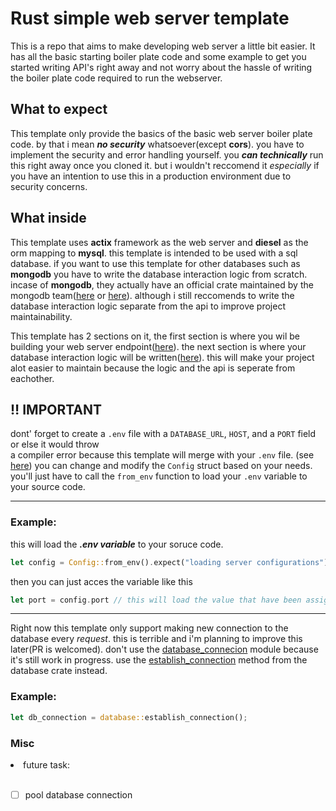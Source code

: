 # Rust simple web server template
This is a repo that aims to make developing web server a little bit easier. It has all the basic starting boiler plate code
and some example to get you started writing API's right away and not worry about the hassle of writing the boiler plate code
required to run the webserver. 

## What to expect
This template only provide the basics of the basic web server boiler plate code. by that i mean  *__no security__* whatsoever(except __cors__).
you have to implement the security and error handling yourself. you *__can technically__* run this  right away
once you cloned it. but i wouldn't reccomend it *especially* if you have an intention to use this in a production environment 
due to security concerns.

## What inside 
This template uses __actix__ framework as the web server and __diesel__ as the orm mapping to  __mysql__. this template is intended
to be used with a sql database. if you want to use this template for other databases such as __mongodb__ you have to write
the database interaction logic from scratch. incase of __mongodb__, they actually have an official crate maintained by the 
mongodb team([here](https://crates.io/crates/mongodb) or [here](https://docs.rs/mongodb/2.2.2/mongodb/)). although i still reccomends
to write the database interaction logic separate from the api to improve project maintainability.


This template has 2 sections on it, the first section is where you wil be building your web server endpoint([here](https://github.com/zian546/web-server-rust-backbone/tree/main/API)).
the next section is where your database interaction logic will be written([here](https://github.com/zian546/web-server-rust-backbone/tree/main/database/src)). this will make your project alot easier to maintain
because the logic and the api is seperate from eachother.

## :bangbang: IMPORTANT

dont' forget to create a ```.env``` file with a ```DATABASE_URL```, ```HOST```, and a ```PORT``` field or else it would throw  
a compiler error because this template will merge with your ```.env``` file. (see [here](https://github.com/zian546/web-server-rust-backbone/blob/main/API/src/server_config/mod.rs))
you can change and modify the ```Config``` struct based on your needs. you'll just have to call the ```from_env``` function 
to load your ```.env``` variable to your source code.

---
### Example:
this will load the *__.env variable__* to your soruce code.
```rust
let config = Config::from_env().expect("loading server configurations");
```
then you can just acces the variable like this
```rust
let port = config.port // this will load the value that have been assigned to the PORT variable in the .env file
```
---

Right now this template only support making new connection to the database every *request*. this is terrible and i'm planning
to improve this later(PR is welcomed). don't use the [database_connecion](https://github.com/zian546/web-server-rust-backbone/blob/main/API/src/database_connection/mod.rs) module because it's still work in progress.
use the [establish_connection](https://github.com/zian546/web-server-rust-backbone/blob/main/database/src/lib.rs) method from the database crate instead.
### Example:
```rust
let db_connection = database::establish_connection();
```

### Misc
<li>future task:</li><br/>

- [ ] pool database connection
  


